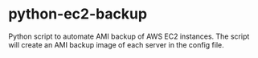 # python-ec2-backup

Python script to automate AMI backup of AWS EC2 instances.
The script will create an AMI backup image of each server in the config file.


